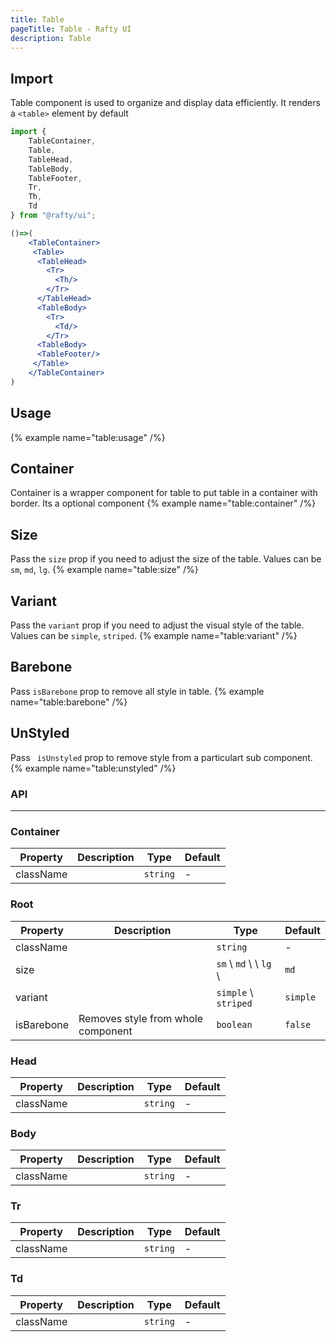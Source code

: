```yaml
---
title: Table
pageTitle: Table - Rafty UI
description: Table
---
```


## Import

Table component is used to organize and display data efficiently. It renders a `<table>` element by default

```jsx
import {
    TableContainer,
    Table,
    TableHead,
    TableBody,
    TableFooter,
    Tr,
    Th,
    Td
} from "@rafty/ui";

()=>(
    <TableContainer>
     <Table>
      <TableHead>
        <Tr>
          <Th/>
        </Tr>
      </TableHead>
      <TableBody>
        <Tr>
          <Td/>
        </Tr>
      <TableBody>
      <TableFooter/>
     </Table>
    </TableContainer>
)
```

## Usage

{% example name="table:usage" /%}

## Container

Container is a wrapper component for table to put table in a container with border. Its a optional component
{% example name="table:container" /%}

## Size

Pass the `size` prop if you need to adjust the size of the table. Values can be `sm`, `md`, `lg`.
{% example name="table:size" /%}

## Variant

Pass the `variant` prop if you need to adjust the visual style of the table. Values can be `simple`, `striped`.
{% example name="table:variant" /%}

## Barebone

Pass `isBarebone` prop to remove all style in table.
{% example name="table:barebone" /%}

## UnStyled

Pass ` isUnstyled` prop to remove style from a particulart sub component.
{% example name="table:unstyled" /%}

### API

---

### Container

| Property  | Description | Type     | Default |
| --------- | ----------- | -------- | ------- |
| className |             | `string` | -       |

### Root

| Property   | Description                        | Type                    | Default  |
| ---------- | ---------------------------------- | ----------------------- | -------- |
| className  |                                    | `string`                | -        |
| size       |                                    | `sm` \ `md` \ \ `lg` \  | `md`     |
| variant    |                                    | `simple` \ `striped`    | `simple` |
| isBarebone | Removes style from whole component | `boolean`               | `false`  |

### Head

| Property  | Description | Type     | Default |
| --------- | ----------- | -------- | ------- |
| className |             | `string` | -       |

### Body

| Property  | Description | Type     | Default |
| --------- | ----------- | -------- | ------- |
| className |             | `string` | -       |

### Tr

| Property  | Description | Type     | Default |
| --------- | ----------- | -------- | ------- |
| className |             | `string` | -       |

### Td

| Property  | Description | Type     | Default |
| --------- | ----------- | -------- | ------- |
| className |             | `string` | -       |
